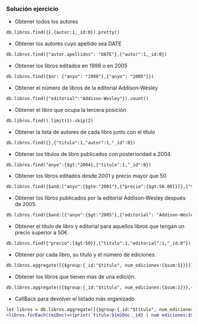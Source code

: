 ### Solución ejercicio

* Obtener todos los autores
```diff
db.libros.find({},{autor:1,_id:0}).pretty()
```
* Obtener los autores cuyo apellido sea DATE
```diff
db.libros.find({"autor.apellidos": "DATE"},{"autor":1,_id:0})
```
* Obtener los libros editados en 1998 o en 2005
```diff
db.libros.find({$or: {"anyo": "1998"},{"anyo": "2005"}})
```
* Obtener el número de libros de la editorial Addison‐Wesley
```diff
db.libros.find({"editorial":"Addison‐Wesley"}).count()
```
* Obtener el libro que ocupa la tercera posición
```diff
db.libros.find().limit(1).skip(2)
```
* Obtener la lista de autores de cada libro junto con el título
```diff
db.libros.find({},{"titulo":1,"autor":1,"_id":0})
```
* Obtener los títulos de libro publicados con posterioridad a 2004.
```diff
db.libros.find("anyo":{$gt:"2004},{"titulo":1,"_id":0})
```
* Obtener los libros editados desde 2001 y precio mayor que 50
```diff
db.libros.find({$and:["anyo":{$gte:"2001"},{"precio":{$gt:50.00}}]},{"titulo":1,"_id":0})
```
* Obtener los libros publicados por la editorial Addison‐Wesley después de 2005.
```diff
db.libros.find({$and:[{"anyo":{$gt:"2005"},{"editorial": "Addison-Wesley"}}]})
```
* Obtener el título de libro y editorial para aquellos libros que tengan un precio superior a 50€.
```diff
db.libros.find({"precio":{$gt:50}},{"titulo":1,"editorial":1,"_id:0"})
```
* Obtener por cada libro, su titulo y el número de ediciones.
```diff
db.libros.aggregate([{$group:{_id:"$titulo", num_ediciones:{$sum:1}}}])
```
* Obtener los libros que tienen mas de una edición.
```diff
db.libros.aggregate([{$group:{_id:"$titulo", num_ediciones:{$sum:1}}},{$match:{"num_ediciones":{$gt:1}}}])
```
* CallBack para devolver el listado más organizado
```diff
let libros = db.libros.aggregate([{$group:{_id:"$titulo", num_ediciones:{$sum:1}}},{$match:{"num_ediciones":{$gt:1}}}])
>libros.forEach((miDoc)=>{print(`titulo:${miDoc._id} | num ediciones:$${miDoc.num_ediciones}`)})
```
